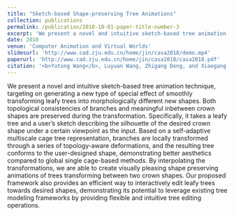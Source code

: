 ```yaml
---
title: "Sketch-based Shape-preserving Tree Animations"
collection: publications
permalink: /publication/2010-10-01-paper-title-number-3
excerpt: 'We present a novel and intuitive sketch-based tree animation technique, targeting on generating a new type of special effect of smoothly transforming leafy trees into morphologically different new shapes.'
date: 2018
venue: 'Computer Animation and Virtual Worlds'
slidesurl: 'http://www.cad.zju.edu.cn/home/jin/casa2018/demo.mp4'
paperurl: 'http://www.cad.zju.edu.cn/home/jin/casa2018/casa2018.pdf'
citation: '<b>Yutong Wang</b>, Luyuan Wang, Zhigang Deng, and Xiaogang Jin. &quot; Topologically Consistent Leafy Tree Morphing. &quot; <i>Computer Animation and Virtual Worlds</i>,Wiley, 2018, 29(3-4): e1821.'
---
```


We present a novel and intuitive sketch-based tree animation technique, targeting on generating a new type of special effect of smoothly transforming leafy trees into morphologically different new shapes. Both topological consistencies of branches and meaningful inbetween crown shapes are preserved during the transformation. Specifically, it takes a leafy tree and a user’s sketch describing the silhouette of the desired crown shape under a certain viewpoint as the input. Based on a self-adaptive multiscale cage tree representation, branches are locally transformed through a series of topology-aware deformations, and the resulting tree conforms to the user-designed shape, demonstrating better aesthetics compared to global single cage-based methods. By interpolating the transformations, we are able to create visually pleasing shape preserving animations of trees transforming between two crown shapes. Our proposed framework also provides an efficient way to interactively edit leafy trees towards desired shapes, demonstrating its potential to leverage existing tree modeling frameworks by providing flexible and intuitive tree editing operations.
